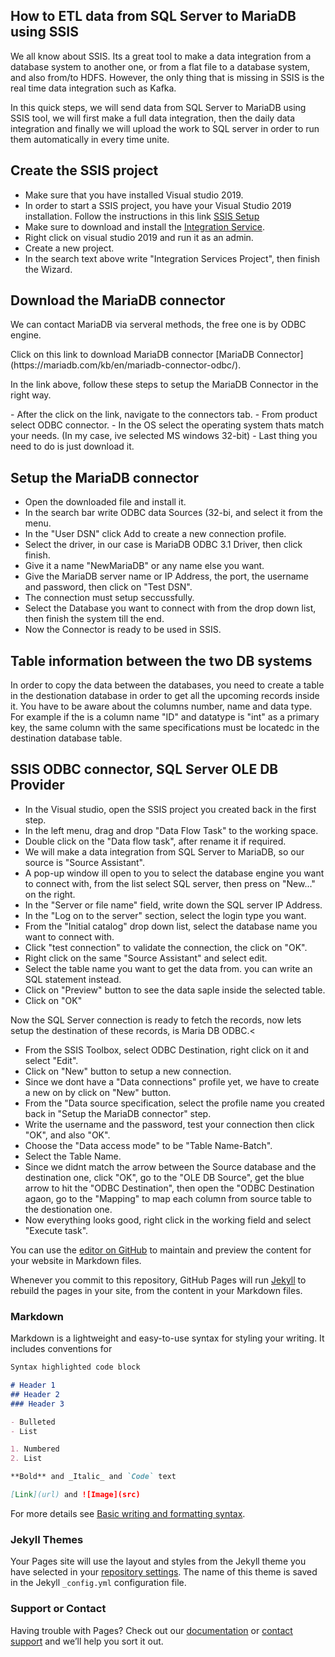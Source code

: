 ## How to ETL data from SQL Server to MariaDB using SSIS

We all know about SSIS. Its a great tool to make a data integration from a database system to another one, or from a flat file to a database system, and also from/to HDFS. However, the only thing that is missing in SSIS is the real time data integration such as Kafka.

In this quick steps, we will send data from SQL Server to MariaDB using SSIS tool, we will first make a full data integration, then the daily data integration and finally we will upload the work to SQL server in order to run them automatically in every time unite.

## Create the SSIS project
- Make sure that you have installed Visual studio 2019.
- In order to start a SSIS project, you have your Visual Studio 2019 installation. Follow the instructions in this link
[SSIS Setup](https://docs.microsoft.com/en-us/sql/ssdt/download-sql-server-data-tools-ssdt?view=sql-server-ver15)
- Make sure to download and install the [Integration Service](https://marketplace.visualstudio.com/items?itemName=SSIS.SqlServerIntegrationServicesProjects).
- Right click on visual studio 2019 and run it as an admin.
- Create a new project.
- In the search text above write "Integration Services Project", then finish the Wizard.

## Download the MariaDB connector
<p>We can contact MariaDB via serveral methods, the free one is by ODBC engine.</p>
<p>Click on this link to download MariaDB connector [MariaDB Connector](https://mariadb.com/kb/en/mariadb-connector-odbc/).</p>
<p>In the link above, follow these steps to setup the MariaDB Connector in the right way.</p>
- After the click on the link, navigate to the connectors tab.
- From product select ODBC connector.
- In the OS select the operating system thats match your needs. (In my case, ive selected MS windows 32-bit)
- Last thing you need to do is just download it.

## Setup the MariaDB connector
- Open the downloaded file and install it.
- In the search bar write ODBC data Sources (32-bi, and select it from the menu.
- In the "User DSN" click Add to create a new connection profile.
- Select the driver, in our case is MariaDB ODBC 3.1 Driver, then click finish.
- Give it a name "NewMariaDB" or any name else you want.
- Give the MariaDB server name or IP Address, the port, the username and password, then click on "Test DSN".
- The connection must setup seccussfully.
- Select the Database you want to connect with from the drop down list, then finish the system till the end.
- Now the Connector is ready to be used in SSIS.

## Table information between the two DB systems
<p>In order to copy the data between the databases, you need to create a table in the destionation database in order to get all the upcoming records inside it. You have to be aware about the columns number, name and data type. For example if the is a column name "ID" and datatype is "int" as a primary key, the same column with the same specifications must be locatedc in the destination database table.</p>

## SSIS ODBC connector, SQL Server OLE DB Provider
- In the Visual studio, open the SSIS project you created back in the first step.
- In the left menu, drag and drop "Data Flow Task" to the working space.
- Double click on the "Data flow task", after rename it if required.
- We will make a data integration from SQL Server to MariaDB, so our source is "Source Assistant".
- A pop-up window ill open to you to select the database engine you want to connect with, from the list select SQL server, then press on "New..." on the right.
- In the "Server or file name" field, write down the SQL server IP Address.
- In the "Log on to the server" section, select the login type you want.
- From the "Initial catalog" drop down list, select the database name you want to connect with.
- Click "test connection" to validate the connection, the click on "OK".
- Right click on the same "Source Assistant" and select edit.
- Select the table name you want to get the data from. you can write an SQL statement instead.
- Click on "Preview" button to see the data saple inside the selected table.
- Click on "OK"
<p>Now the SQL Server connection is ready to fetch the records, now lets setup the destination of these records, is Maria DB ODBC.<

- From the SSIS Toolbox, select ODBC Destination, right click on it and select "Edit".
- Click on "New" button to setup a new connection.
- Since we dont have a "Data connections" profile yet, we have to create a new on by click on "New" button.
- From the "Data source specification, select the profile name you created back in "Setup the MariaDB connector" step.
- Write the username and the password, test your connection then click "OK", and also "OK".
- Choose the "Data access mode" to be "Table Name-Batch".
- Select the Table Name.
- Since we didnt match the arrow between the Source database and the destination one, click "OK", go to the "OLE DB Source", get the blue arrow to hit the "ODBC Destination", then open the "ODBC Destination agaon, go to the "Mapping" to map each column from source table to the destionation one.
-  Now everything looks good, right click in the working field and select "Execute task".

You can use the [editor on GitHub](https://github.com/mbmasadeh/MariaDBToSQLServer-DataIntegration/edit/gh-pages/index.md) to maintain and preview the content for your website in Markdown files.

Whenever you commit to this repository, GitHub Pages will run [Jekyll](https://jekyllrb.com/) to rebuild the pages in your site, from the content in your Markdown files.

### Markdown

Markdown is a lightweight and easy-to-use syntax for styling your writing. It includes conventions for

```markdown
Syntax highlighted code block

# Header 1
## Header 2
### Header 3

- Bulleted
- List

1. Numbered
2. List

**Bold** and _Italic_ and `Code` text

[Link](url) and ![Image](src)
```

For more details see [Basic writing and formatting syntax](https://docs.github.com/en/github/writing-on-github/getting-started-with-writing-and-formatting-on-github/basic-writing-and-formatting-syntax).

### Jekyll Themes

Your Pages site will use the layout and styles from the Jekyll theme you have selected in your [repository settings](https://github.com/mbmasadeh/MariaDBToSQLServer-DataIntegration/settings/pages). The name of this theme is saved in the Jekyll `_config.yml` configuration file.

### Support or Contact

Having trouble with Pages? Check out our [documentation](https://docs.github.com/categories/github-pages-basics/) or [contact support](https://support.github.com/contact) and we’ll help you sort it out.
